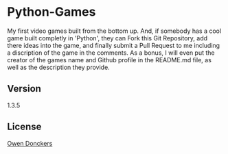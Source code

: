 Python-Games
============
My first video games built from the bottom up. And, if somebody has a cool game built completly in 'Python', they can Fork this Git Repository, add there ideas into the game, and finally submit a Pull Request to me including a discription of the game in the comments. As a bonus, I will even put the creator of the games name and Github profile in the README.md file, as well as the description they provide.

Version
-------
1.3.5

License
-------
[Owen Donckers]

[Owen Donckers]:https://github.com/odonckers/Python-Games/blob/master/LICENSE.md
